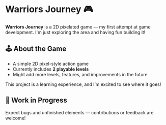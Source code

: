# Warriors Journey 🎮

**Warriors Journey** is a 2D pixelated game — my first attempt at game development. I'm just exploring the area and having fun building it!

## 🕹️ About the Game

- A simple 2D pixel-style action game
- Currently includes **2 playable levels**
- Might add more levels, features, and improvements in the future

This project is a learning experience, and I’m excited to see where it goes!

## 🚧 Work in Progress

Expect bugs and unfinished elements — contributions or feedback are welcome!
